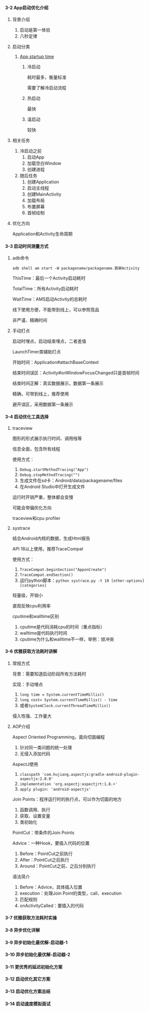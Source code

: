 #### 3-2 App启动优化介绍

1. 背景介绍

   1. 启动是第一体验
   2. 八秒定律

2. 启动分类

   1. [App startup time](<https://developer.android.com/topic/performance/vitals/launch-time>)

      1. 冷启动

         耗时最多，衡量标准

         需要了解冷启动流程

      2. 热启动

         最快

      3. 温启动

         较快

3. 相关任务

   1. 冷启动之前
      1. 启动App
      2. 加载空白Window
      3. 创建进程
   2. 随后任务
      1. 创建Application
      2. 启动主线程
      3. 创建MainActivity
      4. 加载布局
      5. 布置屏幕
      6. 首帧绘制

4. 优化方向

   Application和Activity生命周期

#### 3-3 启动时间测量方式

1. adb命令

   ```shell
   adb shell am start -W packagename/packagename.首屏Activity
   ```

   ThisTime：最后一个Activity启动耗时

   TotalTime：所有Activity启动耗时

   WaitTime：AMS启动Activity的总耗时

   线下使用方便，不能带到线上，可以参照竞品

   非严谨、精确时间

2. 手动打点

   启动时埋点，启动结束埋点，二者差值

   LaunchTimer类辅助打点

   开始时间：Application#attachBaseContext

   结束时间误区：Activity#onWindowFocusChanged只是首帧时间

   结束时间正解：真实数据展示，数据第一条展示

   精确，可带到线上，推荐使用

   避开误区，采用数据第一条展示

#### 3-4 启动优化工具选择

1. traceview

   图形的形式展示执行时间、调用栈等

   信息全面，包含所有线程

   使用方式：

   1. `Debug.startMethodTracing("App")`
   2. `Debug.stopMethodTracing("")`
   3. 生成文件在sd卡：Android/data/packagename/files
   4. 在Android Studio中打开生成文件

   运行时开销严重，整体都会变慢

   可能会带偏优化方向

   traceview和cpu profiler

2. systrace 

   结合Android内核的数据，生成Html报告

   API 18以上使用，推荐TraceCompat

   使用方式：

   1. `TraceCompat.beginSection("ApponCreate")`
   2. `TraceCompat.endSection()`
   3. 运行python脚本：`python systrace.py -t 10 [other-options][categories]`

   轻量级，开销小

   直观反映cpu利用率

   cputime和walltime区别

   1. cputime是代码消耗cpu的时间（重点指标）
   2. walltime是代码执行时间
   3. cputime为什么和walltime不一样，举例：锁冲突

#### 3-6 优雅获取方法耗时讲解

1. 常规方式

   背景：需要知道启动阶段所有方法耗时

   实现：手动埋点

   1. `long time = System.currentTimeMillis()`
   2. `long cost= System.currentTimeMillis() - time`
   3. 或者`SystemClock.currentThreadTimeMillis()`

   侵入性强、工作量大

2. AOP介绍

   Aspect Oriented Programming，面向切面编程

   1. 针对同一类问题的统一处理
   2. 无侵入添加代码

   AspectJ使用

   1. `classpath 'com.hujiang.aspectjx:gradle-android-plugin-aspectjx:2.0.0'`
   2. `implementation 'org.aspectj:aspectjrt:1.8.+'`
   3. `apply plugin: 'android-aspectjx'`

   Join Points：程序运行时的执行点，可以作为切面的地方

   1. 函数调用、执行
   2. 获取、设置变量
   3. 类初始化

   PointCut：带条件的Join Points

   Advice：一种Hook，要插入代码的位置

   1. Before：PointCut之前执行
   2. After：PointCut之后执行
   3. Around：PointCut之前、之后分别执行

   语法简介

   1. Before：Advice，具体插入位置
   2. execution：处理Join Point的类型，call、execution
   3. 匹配规则
   4. onActivityCalled：要插入的代码

#### 3-7 优雅获取方法耗时实操

#### 3-8 异步优化详解

#### 3-9 异步初始化最优解-启动器-1

#### 3-10 异步初始化最优解-启动器-2

#### 3-11 更优秀的延迟初始化方案

#### 3-12 启动优化其它方案

#### 3-13 启动优化方案总结

#### 3-14 启动速度模拟面试